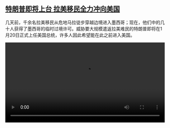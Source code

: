 <!--1736506024000-->
[特朗普即将上台 拉美移民全力冲向美国](https://www.dw.com/zh/%E7%89%B9%E6%9C%97%E6%99%AE%E5%8D%B3%E5%B0%86%E4%B8%8A%E5%8F%B0%20%E6%8B%89%E7%BE%8E%E7%A7%BB%E6%B0%91%E5%85%A8%E5%8A%9B%E5%86%B2%E5%90%91%E7%BE%8E%E5%9B%BD/a-71238023)
------

<p>几天前，千余名拉美移民从危地马拉徒步穿越边境进入墨西哥；现在，他们中的几十人获得了墨西哥的临时过境许可。威胁要大规模遣返拉美难民的特朗普即将在1月20日正式上任美国总统，许多人因此希望能在此之前进入美国。</small></p><video src="https://tvdownloaddw-a.akamaihd.net/Events/mp4/vdt_zh/2025/bchi250107_mexicomigrants_01smw_AVC_1280x720.mp4" controls style="width:100%"></video>
